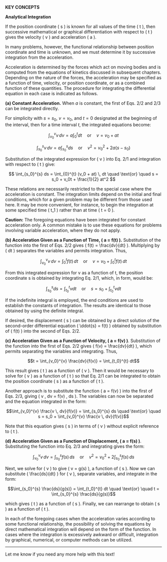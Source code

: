 
**KEY CONCEPTS**

**Analytical Integration**

If the position coordinate \( s \) is known for all values of the time \( t \), then successive mathematical or graphical differentiation with respect to \( t \) gives the velocity \( v \) and acceleration \( a \). 

In many problems, however, the functional relationship between position coordinate and time is unknown, and we must determine it by successive integration from the acceleration. 

Acceleration is determined by the forces which act on moving bodies and is computed from the equations of kinetics discussed in subsequent chapters. Depending on the nature of the forces, the acceleration may be specified as a function of time, velocity, or position coordinate, or as a combined function of these quantities. The procedure for integrating the differential equation in each case is indicated as follows.


**(a) Constant Acceleration.** When $a$ is constant, the first of Eqs. 2/2 and 2/3 can be integrated directly.

For simplicity with $s = s_0$, $v = v_0$, and $t = 0$ designated at the beginning of the interval, then for a time interval $t$, the integrated equations become:

$$ \int_{v_0}^{v} v \, dv = a \int_{0}^{t} dt \quad \text{or} \quad v = v_0 + at $$

$$ \int_{s_0}^{s} v \, dv = a \int_{s_0}^{s} ds \quad \text{or} \quad v^2 = v_0^2 + 2a(s - s_0) $$

Substitution of the integrated expression for \( v \) into Eq. 2/1 and integration with respect to \( t \) give:

$$ \int_{s_0}^{s} ds = \int_{0}^{t} (v_0 + at) \, dt \quad \text{or} \quad s = s_0 + v_0t + \frac{1}{2} at^2 $$

These relations are necessarily restricted to the special case where the acceleration is constant. The integration limits depend on the initial and final conditions, which for a given problem may be different from those used here. It may be more convenient, for instance, to begin the integration at some specified time \( t_1 \) rather than at time \( t = 0 \).

**Caution:** The foregoing equations have been integrated for constant acceleration only. A common mistake is to use these equations for problems involving variable acceleration, where they do not apply.


**(b) Acceleration Given as a Function of Time, \( a = f(t) \).** Substitution of the function into the first of Eqs. 2/2 gives \( f(t) = \frac{dv}{dt} \). Multiplying by \( dt \) separates the variables and permits integration. Thus,

$$ \int_{v_0}^{v} v \, dv = \int_{0}^{t} f(t) \, dt \quad \text{or} \quad v = v_0 + \int_{0}^{t} f(t) \, dt $$


From this integrated expression for v as a function of t, the position coordinate s is obtained by integrating Eq. 2/1, which, in form, would be:

$$\int_{s_0}^{s} ds = \int_{t_0}^{t} v dt \quad \text{or} \quad s = s_0 + \int_{t_0}^{t} v dt$$

If the indefinite integral is employed, the end conditions are used to establish the constants of integration. The results are identical to those obtained by using the definite integral.

If desired, the displacement \( s \) can be obtained by a direct solution of the second-order differential equation \( \ddot{s} = f(t) \) obtained by substitution of \( f(t) \) into the second of Eqs. 2/2.


**(c) Acceleration Given as a Function of Velocity, \( a = f(v) \)**. Substitution of the function into the first of Eqs. 2/2 gives \( f(v) = \frac{dv}{dt} \), which permits separating the variables and integrating. Thus,

$$t = \int_{v_0}^{v} \frac{dv}{f(v)} = \int_{t_0}^{t} dt$$

This result gives \( t \) as a function of \( v \). Then it would be necessary to solve for \( v \) as a function of \( t \) so that Eq. 2/1 can be integrated to obtain the position coordinate \( s \) as a function of \( t \).

Another approach is to substitute the function \( a = f(v) \) into the first of Eqs. 2/3, giving \( v \, dv = f(v) \, ds \). The variables can now be separated and the equation integrated in the form:

$$\int_{v_0}^{v} \frac{v \, dv}{f(v)} = \int_{s_0}^{s} ds \quad \text{or} \quad s = s_0 + \int_{v_0}^{v} \frac{v \, dv}{f(v)}$$

Note that this equation gives \( s \) in terms of \( v \) without explicit reference to \( t \).


**(d) Acceleration Given as a Function of Displacement, \( a = f(s) \)**. Substituting the function into Eq. 2/3 and integrating gives the form:

$$\int_{v_0}^{v} v \, dv = \int_{s_0}^{s} f(s) \, ds \quad \text{or} \quad v^2 = v_0^2 + 2 \int_{s_0}^{s} f(s) \, ds$$

Next, we solve for \( v \) to give \( v = g(s) \), a function of \( s \). Now we can substitute \( \frac{ds}{dt} \) for \( v \), separate variables, and integrate in the form:

$$\int_{s_0}^{s} \frac{ds}{g(s)} = \int_{t_0}^{t} dt \quad \text{or} \quad t = \int_{s_0}^{s} \frac{ds}{g(s)}$$

which gives \( t \) as a function of \( s \). Finally, we can rearrange to obtain \( s \) as a function of \( t \).

In each of the foregoing cases when the acceleration varies according to some functional relationship, the possibility of solving the equations by direct mathematical integration will depend on the form of the function. In cases where the integration is excessively awkward or difficult, integration by graphical, numerical, or computer methods can be utilized.

---

Let me know if you need any more help with this text!